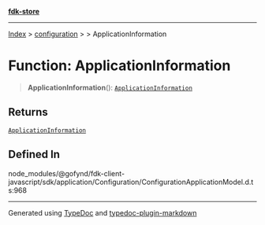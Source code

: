 [**fdk-store**](../../../README.md)
***

[Index](../../../API.md) > [configuration](../../README.md) > [<internal>](../README.md) > ApplicationInformation

# Function: ApplicationInformation

> **ApplicationInformation**(): [`ApplicationInformation`](../type-aliases/type-alias.ApplicationInformation.md)

## Returns

[`ApplicationInformation`](../type-aliases/type-alias.ApplicationInformation.md)

## Defined In

node\_modules/@gofynd/fdk-client-javascript/sdk/application/Configuration/ConfigurationApplicationModel.d.ts:968

***
Generated using [TypeDoc](https://typedoc.org/) and [typedoc-plugin-markdown](https://www.npmjs.com/package/typedoc-plugin-markdown)
